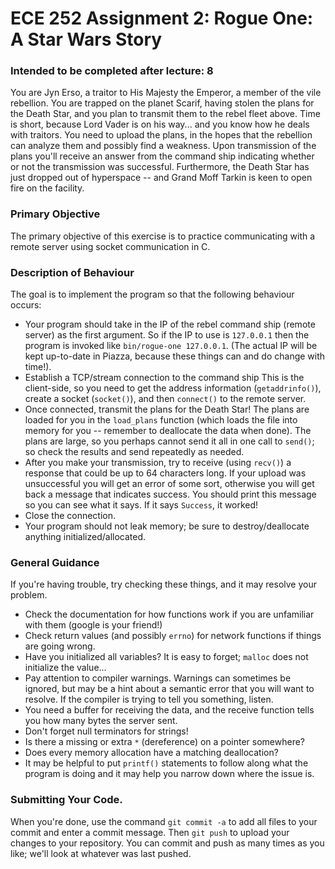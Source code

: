 # ECE 252 Assignment 2: Rogue One: A Star Wars Story

### Intended to be completed after lecture: 8

You are Jyn Erso, a traitor to His Majesty the Emperor, a member of the vile rebellion. You are trapped on the planet Scarif, having stolen the plans for the Death Star, and you plan to transmit them to the rebel fleet above. Time is short, because Lord Vader is on his way... and you know how he deals with traitors. You need to upload the plans, in the hopes that the rebellion can analyze them and possibly find a weakness. Upon transmission of the plans you'll receive an answer from the command ship indicating whether or not the transmission was successful. Furthermore, the Death Star has just dropped out of hyperspace -- and Grand Moff Tarkin is keen to open fire on the facility.

### Primary Objective
The primary objective of this exercise is to practice communicating with a remote server using socket communication in C.


### Description of Behaviour 

The goal is to implement the program so that the following behaviour occurs:


* Your program should take in the IP of the rebel command ship (remote server) as the first argument. So if the IP to use is `127.0.0.1` then the program is invoked like `bin/rogue-one 127.0.0.1`. (The actual IP will be kept up-to-date in Piazza, because these things can and do change with time!).
* Establish a TCP/stream connection to the command ship  This is the client-side, so you need to get the address information (`getaddrinfo()`), create a socket (`socket()`), and then `connect()` to the remote server.
* Once connected, transmit the plans for the Death Star! The plans are loaded for you in the `load_plans` function (which loads the file into memory for you -- remember to deallocate the data when done). The plans are large, so you perhaps cannot send it all in one call to `send()`; so check the results and send repeatedly as needed.
* After you make your transmission, try to receive (using `recv()`) a response that could be up to 64 characters long. If your upload was unsuccessful you will get an error of some sort, otherwise you will get back a message that indicates success. You should print this message so you can see what it says. If it says ``Success``, it worked!
* Close the connection.
* Your program should not leak memory; be sure to destroy/deallocate anything initialized/allocated.

### General Guidance 

If you're having trouble, try checking these things, and it may resolve your problem.

* Check the documentation for how functions work if you are unfamiliar with them (google is your friend!)
* Check return values (and possibly `errno`) for network functions if things are going wrong.
* Have you initialized all variables? It is easy to forget; `malloc` does not initialize the value...
* Pay attention to compiler warnings. Warnings can sometimes be ignored, but may be a hint about a semantic error that you will want to resolve. If the compiler is trying to tell you something, listen.
* You need a buffer for receiving the data, and the receive function tells you how many bytes the server sent.
* Don't forget null terminators for strings!
* Is there a missing or extra `*` (dereference) on a pointer somewhere?
* Does every memory allocation have a matching deallocation?
* It may be helpful to put `printf()` statements to follow along what the program is doing and it may help you narrow down where the issue is.

### Submitting Your Code. 
When you're done, use the command `git commit -a` to add all files to your commit and enter a commit message. Then `git push` to upload your changes to your repository. You can commit and push as many times as you like; we'll look at whatever was last pushed.
